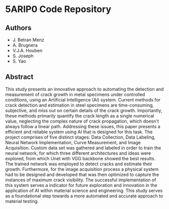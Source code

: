 # 5ARIP0 Code Repository
## Authors
- J. Betran Menz
- A. Brugnera
- V.J.A. Houben
- S. Joseph
- S. Yao
## Abstract
This study presents an innovative approach to automating the detection and measurement of crack growth in metal specimens under controlled conditions, using an Artificial Intelligence (AI) system. Current methods for crack detection and estimation in steel specimens are time-consuming, subjective, and miss out on certain details of the crack growth. Importantly, these methods primarily quantify the crack length as a single numerical value, neglecting the complex nature of crack propagation, which doesn't always follow a linear path. 
Addressing these issues, this paper presents a efficient and reliable system using AI that is designed for this task. The project comprises of five distinct stages: Data Collection, Data Labeling, Neural Network Implementation, Curve Measurement, and Image Acquisition. Custom data set was gathered and labeled in order to train the neural network, for which three different architectures and ideas were explored, from which Unet with VGG backbone showed the best results. The trained network was employed to detect cracks and estimate their growth. Furthermore, for the image acquisition process a physical system had to be designed and developed that was then optimized to capture the instances of maximum crack visibility. The successful implementation of this system serves a indicator for future exploration and innovation in the application of AI within material science and engineering. This study serves as a foundational step towards a more automated and accurate approach to material testing.
